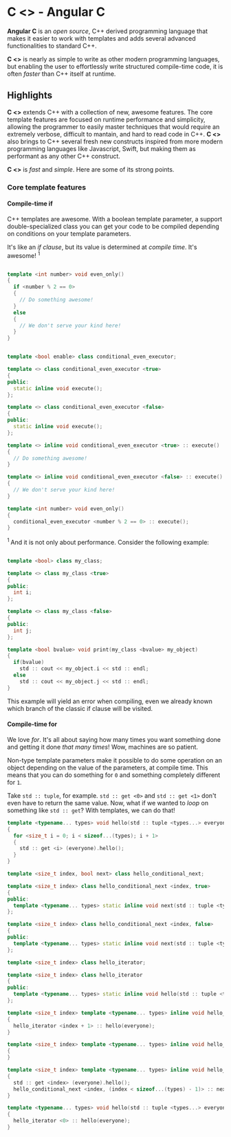 # C <> - Angular C

**Angular C** is an *open source*, C++ derived programming language that makes it easier to work with templates and adds several advanced functionalities to standard C++.

**C <>** is nearly as simple to write as other modern programming languages, but enabling the user to effortlessly write structured compile-time code, it is often *faster* than C++ itself at runtime.

## Highlights

**C <>** extends C++ with a collection of new, awesome features. The core template features are focused on runtime performance and simplicity, allowing the programmer to easily master techniques that would require an extremely verbose, difficult to mantain, and hard to read code in C++. **C <>** also brings to C++ several fresh new constructs inspired from more modern programming languages like Javascript, Swift, but making them as performant as any other C++ construct.

**C <>** is *fast* and *simple*. Here are some of its strong points.

### Core template features

#### Compile-time if

C++ templates are awesome. With a boolean template parameter, a support double-specialized class you can get your code to be compiled depending on conditions on your template parameters.

It's like an *if clause*, but its value is determined at *compile time*. It's awesome! <sup> 1 </sup>

```c++

template <int number> void even_only()
{
  if <number % 2 == 0>
  {
    // Do something awesome!
  }
  else
  {
    // We don't serve your kind here!
  }
}

```

```c++

template <bool enable> class conditional_even_executor;

template <> class conditional_even_executor <true>
{
public:
  static inline void execute();
};

template <> class conditional_even_executor <false>
{
public:
  static inline void execute();
};

template <> inline void conditional_even_executor <true> :: execute()
{
  // Do something awesome!
}

template <> inline void conditional_even_executor <false> :: execute()
{
  // We don't serve your kind here!
}

template <int number> void even_only()
{
  conditional_even_executor <number % 2 == 0> :: execute();
}

```

<sup> 1 </sup> And it is not only about performance. Consider the following example:

```c++

template <bool> class my_class;

template <> class my_class <true>
{
public:
  int i;
};

template <> class my_class <false>
{
public:
  int j;
};

template <bool bvalue> void print(my_class <bvalue> my_object)
{
  if(bvalue)
    std :: cout << my_object.i << std :: endl;
  else
    std :: cout << my_object.j << std :: endl;
}

```

This example will yield an error when compiling, even we already known which branch of the classic if clause will be visited.

#### Compile-time for

We love *for*. It's all about saying how many times you want something done and getting it done *that many times*! Wow, machines are so patient.

Non-type template parameters make it possible to do some operation on an object depending on the value of the parameters, at compile time. This means that you can do something for `0` and something completely different for `1`.

Take `std :: tuple`, for example. `std :: get <0>` and `std :: get <1>` don't even have to return the same value. Now, what if we wanted to *loop* on something like `std :: get`? With templates, we can do that!

```c++
template <typename... types> void hello(std :: tuple <types...> everyone)
{
  for <size_t i = 0; i < sizeof...(types); i + 1>
  {
    std :: get <i> (everyone).hello();
  }
}
```

```c++
template <size_t index, bool next> class hello_conditional_next;

template <size_t index> class hello_conditional_next <index, true>
{
public:
  template <typename... types> static inline void next(std :: tuple <types...>);
};

template <size_t index> class hello_conditional_next <index, false>
{
public:
  template <typename... types> static inline void next(std :: tuple <types...>);
};

template <size_t index> class hello_iterator;

template <size_t index> class hello_iterator
{
public:
  template <typename... types> static inline void hello(std :: tuple <types...>);
};

template <size_t index> template <typename... types> inline void hello_conditional_next <index, true> :: next(std :: tuple <types...> everyone)
{
  hello_iterator <index + 1> :: hello(everyone);
}

template <size_t index> template <typename... types> inline void hello_conditional_next <index, false> :: next(std :: tuple <types...> everyone)
{
}

template <size_t index> template <typename... types> inline void hello_iterator <index> :: hello(std :: tuple <types...> everyone)
{
  std :: get <index> (everyone).hello();
  hello_conditional_next <index, (index < sizeof...(types) - 1)> :: next(everyone);
}

template <typename... types> void hello(std :: tuple <types...> everyone)
{
  hello_iterator <0> :: hello(everyone);
}

```
